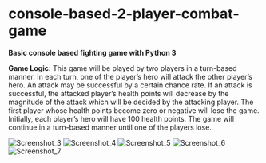 # console-based-2-player-combat-game
__Basic console based fighting game with Python 3__

__Game Logic:__
This game will be played by two players in a turn-based manner. In each turn, one of the player’s hero will attack the other player’s hero. An attack may be successful by a certain chance rate. If an attack is successful, the attacked player’s health points will decrease by the magnitude of the attack which will be decided by the attacking player. The first player whose health points become zero or negative will lose the game. Initially, each player’s hero will have 100 health points. The game will continue in a turn-based manner until one of the players lose.

![Screenshot_3](https://user-images.githubusercontent.com/43733194/76299913-ed29a000-62cc-11ea-871f-461d9eed7661.png) 
![Screenshot_4](https://user-images.githubusercontent.com/43733194/76299974-003c7000-62cd-11ea-86dd-7c0f124025f5.png)
![Screenshot_5](https://user-images.githubusercontent.com/43733194/76299977-016d9d00-62cd-11ea-995c-c0de893e4151.png)
![Screenshot_6](https://user-images.githubusercontent.com/43733194/76299978-03376080-62cd-11ea-9466-8e98911639b1.png)
![Screenshot_7](https://user-images.githubusercontent.com/43733194/76299979-04688d80-62cd-11ea-8b12-fcd78fc342f3.png)
